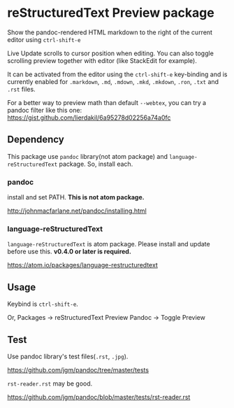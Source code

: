 # reStructuredText Preview package

Show the pandoc-rendered HTML markdown to the right of the current editor using
`ctrl-shift-e`

Live Update scrolls to cursor position when editing. You can also toggle scrolling preview together with editor (like StackEdit for example).

It can be activated from the editor using the `ctrl-shift-e` key-binding and is
currently enabled for `.markdown`, `.md`, `.mdown`, `.mkd`, `.mkdown`, `.ron`, `.txt` and `.rst` files.

For a better way to preview math than default `--webtex`, you can try a pandoc filter like this one: <https://gist.github.com/lierdakil/6a95278d02256a74a0fc>

## Dependency

This package use `pandoc` library(not atom package) and `language-reStructuredText` package. So, install each.

### pandoc

install and set PATH. **This is not atom package.**

http://johnmacfarlane.net/pandoc/installing.html

### language-reStructuredText

`language-reStructuredText` is atom package. Please install and update before use this. **v0.4.0 or later is required.**

https://atom.io/packages/language-restructuredtext

## Usage

Keybind is `ctrl-shift-e`.

Or, Packages -> reStructuredText Preview Pandoc -> Toggle Preview

## Test

Use pandoc library's test files(`.rst`, `.jpg`).

https://github.com/jgm/pandoc/tree/master/tests

`rst-reader.rst` may be good.

https://github.com/jgm/pandoc/blob/master/tests/rst-reader.rst
